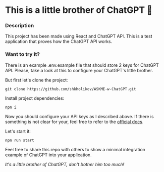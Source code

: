 # This is a little brother of ChatGPT 🦾
### Description
This project has been made using React and ChatGPT API. This is a test application that proves how the ChatGPT API works.

### Want to try it?
There is an example .env.example file that should store 2 keys for ChatGPT API. Please, take a look at this to configure your ChatGPT's little brother.

But first let's clone the project:
```
git clone https://github.com/shkholikov/ASKME-w-ChatGPT.git
```
Install project dependencies:
```
npm i
```
Now you should configure your API keys as I described above. If there is something is not clear for your, feel free to refer to the [official docs](https://github.com/shkholikov/ASKME-w-ChatGPT.git). 

Let's start it:
```
npm run start
```

Feel free to share this repo with others to show a minimal integration example of ChatGPT into your application. 

*It's a little brother of ChatGPT, don't bother him too much!*